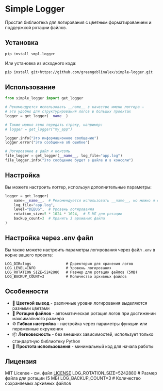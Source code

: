 # Simple Logger

Простая библиотека для логирования с цветным форматированием и поддержкой ротации файлов.

## Установка

```bash
pip install smpl-logger
```

Или установка из исходного кода:

```bash
pip install git+https://github.com/greengoblinalex/simple-logger.git
```

## Использование

```python
from simple_logger import get_logger

# Рекомендуется использовать __name__ в качестве имени логгера —
# это удобно для структурирования логов в больших проектах
logger = get_logger(__name__)

# Также можно явно передать строку, например:
# logger = get_logger("my_app")

logger.info("Это информационное сообщение")
logger.error("Это сообщение об ошибке")

# Логирование в файл и консоль
file_logger = get_logger(__name__, log_file="app.log")
file_logger.info("Это сообщение будет в файле и в консоли")
```

## Настройка

Вы можете настроить логгер, используя дополнительные параметры:

```python
logger = get_logger(
    name=__name__,  # Рекомендуется использовать __name__, но можно и строку
    log_file="app.log",
    level="DEBUG",  # Уровень логирования
    rotation_size=5 * 1024 * 1024,  # 5 МБ для ротации
    backup_count=3  # Хранить 3 архивных файла
)
```

## Настройка через .env файл

Вы также можете настроить параметры логирования через файл `.env` в корне вашего проекта:

```
LOG_DIR=logs                # Директория для хранения логов
LOG_LEVEL=INFO              # Уровень логирования
LOG_ROTATION_SIZE=5242880   # Размер для ротации файлов (5MB)
LOG_BACKUP_COUNT=3          # Количество архивных файлов
```

## Особенности

- 🎨 **Цветной вывод** - различные уровни логирования выделяются разными цветами
- 🔄 **Ротация файлов** - автоматическая ротация логов при достижении максимального размера
- ⚙️ **Гибкая настройка** - настройка через параметры функции или переменные окружения
- 📦 **Легковесность** - без внешних зависимостей, использует только стандартную библиотеку Python
- 🔧 **Простота использования** - минимальный код для начала работы

## Лицензия

MIT License - см. файл [LICENSE](LICENSE)
LOG_ROTATION_SIZE=5242880   # Размер файла для ротации (5 МБ)
LOG_BACKUP_COUNT=3          # Количество сохраняемых архивных файлов
```
